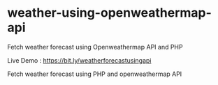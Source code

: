 # weather-using-openweathermap-api
Fetch weather forecast using Openweathermap API and PHP

Live Demo : https://bit.ly/weatherforecastusingapi

Fetch weather forecast using PHP and openweathermap API
